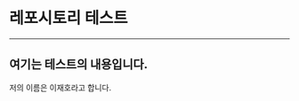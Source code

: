 # 레포시토리 테스트

-----------------------------------------------------

## 여기는 테스트의 내용입니다.
저의 이름은 이재호라고 합니다.
